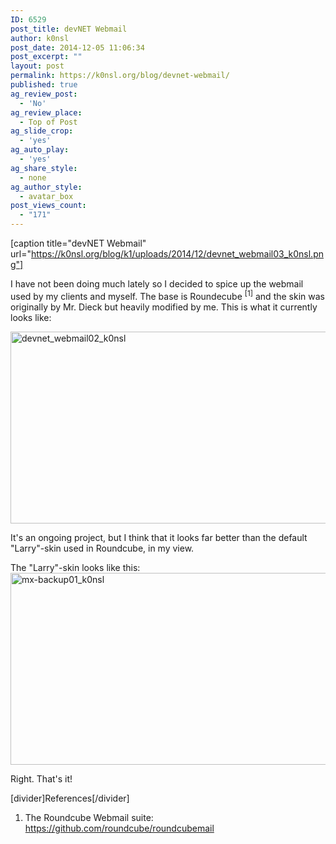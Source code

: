 ```yaml
---
ID: 6529
post_title: devNET Webmail
author: k0nsl
post_date: 2014-12-05 11:06:34
post_excerpt: ""
layout: post
permalink: https://k0nsl.org/blog/devnet-webmail/
published: true
ag_review_post:
  - 'No'
ag_review_place:
  - Top of Post
ag_slide_crop:
  - 'yes'
ag_auto_play:
  - 'yes'
ag_share_style:
  - none
ag_author_style:
  - avatar_box
post_views_count:
  - "171"
---
```

[caption title="devNET Webmail" url="https://k0nsl.org/blog/k1/uploads/2014/12/devnet_webmail03_k0nsl.png"]

I have not been doing much lately so I decided to spice up the webmail used by my clients and myself. The base is Roundecube <sup>[1]</sup> and the skin was originally by Mr. Dieck but heavily modified by me. This is what it currently looks like:

<a href="https://k0nsl.org/blog/k1/uploads/2014/12/devnet_webmail02_k0nsl.png"><img src="https://k0nsl.org/blog/k1/uploads/2014/12/devnet_webmail02_k0nsl-1216x603.png" alt="devnet_webmail02_k0nsl" width="620" height="307" class="alignnone size-large wp-image-6531" /></a>

It's an ongoing project, but I think that it looks far better than the default "Larry"-skin used in Roundcube, in my view.

The "Larry"-skin looks like this:
<a href="https://k0nsl.org/blog/k1/uploads/2014/12/mx-backup01_k0nsl.png"><img src="https://k0nsl.org/blog/k1/uploads/2014/12/mx-backup01_k0nsl-1216x604.png" alt="mx-backup01_k0nsl" width="620" height="307" class="alignnone size-large wp-image-6533" /></a>

Right. That's it! <img class='wpml_ico' alt='' src='https://k0nsl.org/blog/k1/plugins/wp-monalisa/icons/icon_e_wink.gif' />

[divider]References[/divider]

1. The Roundcube Webmail suite: <a href="https://github.com/roundcube/roundcubemail" title="Roundcube" target="_blank">https://github.com/roundcube/roundcubemail</a>